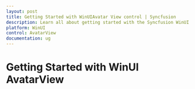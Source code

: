 ```yaml
---
layout: post
title: Getting Started with WinUIAvatar View control | Syncfusion
description: Learn all about getting started with the Syncfusion WinUI AvatarView (SfAvatarView) control, its elements, and more here.
platform: WinUI
control: AvatarView
documentation: ug
---
```


# Getting Started with WinUI AvatarView